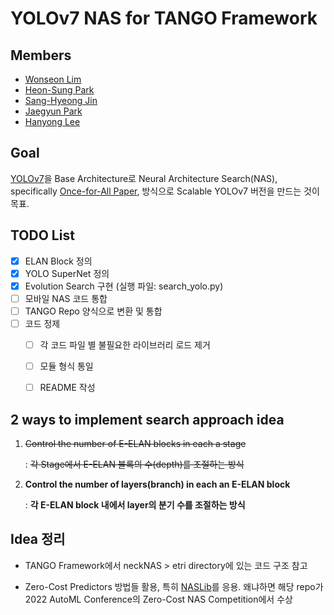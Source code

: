 # YOLOv7 NAS for TANGO Framework

## Members
* [Wonseon Lim](https://github.com/laymond1)
* [Heon-Sung Park](https://github.com/hopo55)
* [Sang-Hyeong Jin](https://github.com/feVeRin)   
* [Jaegyun Park](https://github.com/jgpark92)
* [Hanyong Lee](https://github.com/lhy0718)

## Goal

[YOLOv7](https://github.com/WongKinYiu/yolov7)을 Base Architecture로 Neural Architecture Search(NAS), specifically [Once-for-All Paper](https://github.com/mit-han-lab/once-for-all), 방식으로 Scalable YOLOv7 버전을 만드는 것이 목표.

## TODO List

- [X] ELAN Block 정의
- [X] YOLO SuperNet 정의
- [X] Evolution Search 구현 (실행 파일: search_yolo.py)
- [ ] 모바일 NAS 코드 통합
- [ ] TANGO Repo 양식으로 변환 및 통합
- [ ] 코드 정제 
  - [ ] 각 코드 파일 별 불필요한 라이브러리 로드 제거
  - [ ] 모듈 형식 통일
  - [ ] README 작성
  

## 2 ways to implement search approach idea

1. ~~Control the number of E-ELAN blocks in each a stage~~

    : ~~각 Stage에서 E-ELAN 블록의 수(depth)를 조절하는 방식~~

2. __Control the number of layers(branch) in each an E-ELAN block__

    : __각 E-ELAN block 내에서 layer의 분기 수를 조절하는 방식__

## Idea 정리

* TANGO Framework에서 neckNAS > etri directory에 있는 코드 구조 참고

* Zero-Cost Predictors 방법들 활용, 특히 [NASLib]()를 응용. 
왜냐하면 해당 repo가 2022 AutoML Conference의 Zero-Cost NAS Competition에서 수상